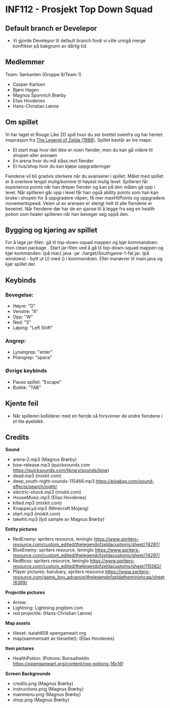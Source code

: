 # INF112 - Prosjekt Top Down Squad

## Default branch er Develepor
* Vi gjorde Develepor til default branch fordi vi ville unngå merge konflikter på bakgrunn av dårlig tid.

## Medlemmer
Team: Sørkanten (Gruppe 8/Team 1)
* Casper Karlsen
* Bjørn Hagen
* Magnus Sponnich Brørby
* Elias Hovdenes
* Hans-Christian Lønne

## Om spillet
Vi har laget et Rouge Like 2D spill hvor du ser brettet ovenfra og har hentet inspirasjon fra [The Legend of Zelda (1986)](https://en.wikipedia.org/wiki/The_Legend_of_Zelda). Spillet består av tre maps:
- Et start map hvor det ikke er noen fiender, men du kan gå videre til shopen eller arenaen
- En arena hvor du må slåss mot fiender
- Et hus/shop hvor du kan kjøpe oppgraderinger

 Fiendene vil bli gradvis sterkere når du avanserer i spillet. Målet med spillet er å overleve lengst mulig/komme til høyest mulig level. Spilleren får experience points når han dreper fiender og kan på den måten gå opp i level. Når spilleren går opp i level får han også ability points som han kan bruke i shopen for å oppgradere våpen, få mer maxHitPoints og oppgradere movementspeed. Veien ut av arenaen er stengt helt til alle fiendene er beseiret. Når fiendene dør har de en sjanse til å legge fra seg en health potion som healer spilleren når han beveger seg oppå den.

## Bygging og kjøring av spillet
For å lage jar-filen. gå til top-down-squad mappen og kjør kommandoen: mvn clean package .
Start jar-filen ved å gå til top-down-squad mappen og kjør kommanden: (på mac) java -jar ./target/Southgame-1-fat.jar.
(på windows) - bytt ut (/) med (\) i kommandoen.
Eller manøvrer til main.java og kjør spillet der. 

## Keybinds
### Bevegelse: 
- Høyre: "D"
- Venstre: "A"
- Opp: "W"
- Ned: "S"
- Løping: "Left Shift"
### Angrep: 
- Lynangrep: "enter" 
- Pilangrep: "space"
### Øvrige keybinds
* Pause spillet: "Escape"
* Butikk: "TAB"

## Kjente feil
- Når spilleren kolliderer med en fiende så forsvinner de andre fiendene i et lite øyeblikk.

## Credits

**Sound**
- arena-2.mp3 (Magnus Brørby)
- bow-release.mp3 (quicksounds.com https://quicksounds.com/library/sounds/bow)
- dead.mp3 (mixkit.com)
- deep_south-night-sounds-115466.mp3 https://pixabay.com/sound-effects/search/night/
- electric-shock.mp3 (mixkit.com)
- HouseMusic.mp3 (Elias Hovdenes)
- killed.mp3 (mixkit.com)
- KnappeLyd.mp3 (Minecraft Mojang)
- start.mp3 (mixkit.com)
- takehit.mp3 (lyd sample av Magnus Brørby)

**Entity pictures**
- RedEnemy: spriters resource, leninglo https://www.spriters-resource.com/custom_edited/thelegendofzeldacustoms/sheet/74297/
- BlueEnemy: spriters resource, leninglo https://www.spriters-resource.com/custom_edited/thelegendofzeldacustoms/sheet/74297/
- RedBoss: spriters resource, leninglo https://www.spriters-resource.com/custom_edited/thelegendofzeldacustoms/sheet/115582/
- Player pictures: barubary, spriters resource https://www.spriters-resource.com/game_boy_advance/thelegendofzeldatheminishcap/sheet/6369/

**Projectile pictures**
- Arrow: 
- Lightning: Lightning pngitem.com
- red projectile: (Hans-Christian Lønne)

**Map assets**
- tileset: isaiah658 opengameart.org
- map(sammensatt av tilesettet): (Elias Hovdenes)

**Item pictures**
- HealthPotion: (Potions:  Bonsaiheldin https://opengameart.org/content/rpg-potions-16x16)

**Screen Backgrounds**
- credits.png (Magnus Brørby)
- instructions.png (Magnus Brørby)
- mainmenu.png (Magnus Brørby)
- shop.png (Magnus Brørby)
